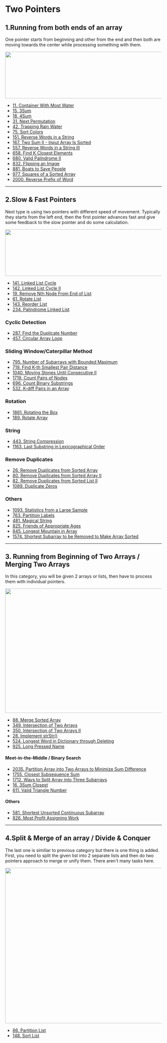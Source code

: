 # Two Pointers

## 1.Running from both ends of an array

One pointer starts from beginning and other from the end and then both are moving towards the center while processing something with them.

<img alt="" src="https://assets.leetcode.com/users/images/43ba6a53-5488-4b03-97be-bf8a0b9c41ed_1648876947.1375144.png" style="width: 900px; height: 150px;">

- [11. Container With Most Water](https://leetcode.com/problems/container-with-most-water/)
- [15. 3Sum](https://leetcode.com/problems/3sum/)
- [18. 4Sum](https://leetcode.com/problems/4sum/)
- [31. Next Permutation](https://leetcode.com/problems/next-permutation/)
- [42. Trapping Rain Water](https://leetcode.com/problems/trapping-rain-water/)
- [75. Sort Colors](https://leetcode.com/problems/sort-colors/)
- [151. Reverse Words in a String](https://leetcode.com/problems/reverse-words-in-a-string/)
- [167. Two Sum II - Input Array Is Sorted](https://leetcode.com/problems/two-sum-ii-input-array-is-sorted/)
- [557. Reverse Words in a String III](https://leetcode.com/problems/reverse-words-in-a-string-iii/)
- [658. Find K Closest Elements](https://leetcode.com/problems/find-k-closest-elements/)
- [680. Valid Palindrome II](https://leetcode.com/problems/valid-palindrome-ii/)
- [832. Flipping an Image](https://leetcode.com/problems/flipping-an-image/)
- [881. Boats to Save People](https://leetcode.com/problems/boats-to-save-people/)
- [977. Squares of a Sorted Array](https://leetcode.com/problems/squares-of-a-sorted-array/)
- [2000. Reverse Prefix of Word](https://leetcode.com/problems/reverse-prefix-of-word/)

---

## 2.Slow & Fast Pointers

Next type is using two pointers with different speed of movement. Typically they starts from the left end, then the first pointer advances fast and give some feedback to the slow pointer and do some calculation.

<img alt="" src="https://assets.leetcode.com/users/images/ce642c9c-90c9-45af-a7e8-a5a70b146843_1648877375.811001.png" style="width: 900px; height: 150px;">

- [141. Linked List Cycle](https://leetcode.com/problems/linked-list-cycle/)
- [142. Linked List Cycle II](https://leetcode.com/problems/linked-list-cycle-ii/)
- [19. Remove Nth Node From End of List](https://leetcode.com/problems/remove-nth-node-from-end-of-list/)
- [61. Rotate List](https://leetcode.com/problems/rotate-list/)
- [143. Reorder List](https://leetcode.com/problems/reorder-list/)
- [234. Palindrome Linked List](https://leetcode.com/problems/palindrome-linked-list/)

### Cyclic Detection
- [287. Find the Duplicate Number](https://leetcode.com/problems/find-the-duplicate-number/)
- [457. Circular Array Loop](https://leetcode.com/problems/circular-array-loop/)

 ### Sliding Window/Caterpillar Method

- [795. Number of Subarrays with Bounded Maximum](https://leetcode.com/problems/number-of-subarrays-with-bounded-maximum/)
- [719. Find K-th Smallest Pair Distance](https://leetcode.com/problems/find-k-th-smallest-pair-distance/)
- [1040. Moving Stones Until Consecutive II](https://leetcode.com/problems/moving-stones-until-consecutive-ii/)
- [1719. Count Pairs of Nodes](https://leetcode.com/problems/count-pairs-of-nodes/)
- [696. Count Binary Substrings](https://leetcode.com/problems/count-binary-substrings/)
- [532. K-diff Pairs in an Array](https://leetcode.com/problems/k-diff-pairs-in-an-array/)

### Rotation
- [1861. Rotating the Box](https://leetcode.com/problems/rotating-the-box/)
- [189. Rotate Array](https://leetcode.com/problems/rotate-array/)

### String
- [443. String Compression](https://leetcode.com/problems/string-compression/)
- [1163. Last Substring in Lexicographical Order](https://leetcode.com/problems/last-substring-in-lexicographical-order/)

### Remove Duplicates
- [26. Remove Duplicates from Sorted Array](https://leetcode.com/problems/remove-duplicates-from-sorted-array/)
- [80. Remove Duplicates from Sorted Array II](https://leetcode.com/problems/remove-duplicates-from-sorted-array-ii/)
- [82. Remove Duplicates from Sorted List II](https://leetcode.com/problems/remove-duplicates-from-sorted-list-ii/)
- [1089. Duplicate Zeros](https://leetcode.com/problems/duplicate-zeros/)

### Others
- [1093. Statistics from a Large Sample](https://leetcode.com/problems/statistics-from-a-large-sample/)
- [763. Partition Labels](https://leetcode.com/problems/partition-labels/)
- [481. Magical String](https://leetcode.com/problems/magical-string/)
- [825. Friends of Appropriate Ages](https://leetcode.com/problems/friends-of-appropriate-ages/)
- [845. Longest Mountain in Array](https://leetcode.com/problems/longest-mountain-in-array/)
- [1574. Shortest Subarray to be Removed to Make Array Sorted](https://leetcode.com/problems/shortest-subarray-to-be-removed-to-make-array-sorted/)

---

## 3. Running from Beginning of Two Arrays / Merging Two Arrays

In this category, you will be given 2 arrays or lists, then have to process them with individual pointers.

<img alt="" src="https://assets.leetcode.com/users/images/2a44123b-9acb-4dbc-b230-d313a37039c9_1642138206.7972002.jpeg" style="width: 900px; height: 400px;">

- [88. Merge Sorted Array](https://leetcode.com/problems/merge-sorted-array/)
- [349. Intersection of Two Arrays](https://leetcode.com/problems/intersection-of-two-arrays/)
- [350. Intersection of Two Arrays II](https://leetcode.com/problems/intersection-of-two-arrays-ii/)
- [28. Implement strStr()](https://leetcode.com/problems/implement-strstr/)
- [524. Longest Word in Dictionary through Deleting](https://leetcode.com/problems/longest-word-in-dictionary-through-deleting/)
- [925. Long Pressed Name](https://leetcode.com/problems/long-pressed-name/)

#### Meet-in-the-Middle / Binary Search

- [2035. Partition Array into Two Arrays to Minimize Sum Difference](https://leetcode.com/problems/partition-array-into-two-arrays-to-minimize-sum-difference/)
- [1755. Closest Subsequence Sum](https://leetcode.com/problems/closest-subsequence-sum/)
- [1712. Ways to Split Array into Three Subarrays](https://leetcode.com/problems/ways-to-split-array-into-three-subarrays/)
- [16. 3Sum Closest](https://leetcode.com/problems/3sum-closest/)
- [611. Valid Triangle Number](https://leetcode.com/problems/valid-triangle-number/)

#### Others
- [581. Shortest Unsorted Continuous Subarray](https://leetcode.com/problems/shortest-unsorted-continuous-subarray/)
- [826. Most Profit Assigning Work](https://leetcode.com/problems/most-profit-assigning-work/)

---

## 4.Split & Merge of an array / Divide & Conquer

The last one is similiar to previous category but there is one thing is added. First, you need to split the given list into 2 separate lists and then do two pointers approach to merge or unify them. There aren't many tasks here.

<img alt="" src="https://assets.leetcode.com/users/images/1d3c2ed7-95ca-440d-9693-f3e31360b826_1642138190.9125686.jpeg" style="width: 900px; height: 500px;">

- [86. Partition List](https://leetcode.com/problems/partition-list/)
- [148. Sort List](https://leetcode.com/problems/sort-list/)
